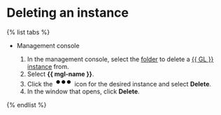 # Deleting an instance

{% list tabs %}

- Management console

  1. In the management console, select the [folder](../../../resource-manager/concepts/resources-hierarchy.md#folder) to delete a [{{ GL }} instance](../../concepts/index.md#instance) from.
  1. Select **{{ mgl-name }}**.
  1. Click the ![image](../../../_assets/options.svg) icon for the desired instance and select **Delete**.
  1. In the window that opens, click **Delete**.

{% endlist %}